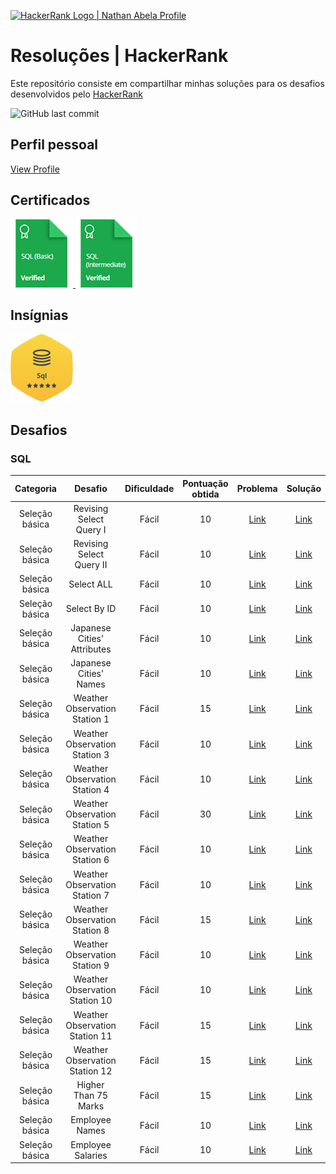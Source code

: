 <p align="left">
    <a href="https://www.hackerrank.com/diegomcs">
        <img alt="HackerRank Logo | Nathan Abela Profile" src="https://hrcdn.net/fcore/assets/brand/typemark_60x200-7435b42d20.svg" >
    </a>

# Resoluções | HackerRank

Este repositório consiste em compartilhar minhas soluções para os desafios desenvolvidos pelo <a href="https://www.hackerrank.com"> HackerRank </a>

<img alt="GitHub last commit" src="https://img.shields.io/github/last-commit/diegomcs/main?style=plastic">


## Perfil pessoal

[View Profile](https://www.hackerrank.com/diegomcs)

## Certificados

<a href="https://www.hackerrank.com/certificates/e131cfe700a6">
    <img src="Certificados/sql_basico.png" alt="SQL (Certificado - SQL básico"/>
</a>
<a href="https://www.hackerrank.com/certificates/bcf939210d0b">
    <img src="Certificados/sql_intermediario.png" alt="Certificado - SQL intermediário"/>
</a>

## Insígnias

![SQL](/Insignias/sql.png)

## Desafios

### SQL

|   Categoria    |            Desafio             | Dificuldade | Pontuação obtida |                                       Problema                                       |                                                 Solução                                                 |
| :------------: | :----------------------------: | :---------: | :--------------: | :----------------------------------------------------------------------------------: | :-----------------------------------------------------------------------------------------------------: |
| Seleção básica |    Revising Select Query I     |    Fácil    |        10        |   [Link](https://www.hackerrank.com/challenges/revising-the-select-query/problem)    |   [Link](https://www.hackerrank.com/challenges/revising-the-select-query/submissions/code/244350597)    |
| Seleção básica |    Revising Select Query II    |    Fácil    |        10        |  [Link](https://www.hackerrank.com/challenges/revising-the-select-query-2/problem)   |  [Link](https://www.hackerrank.com/challenges/revising-the-select-query-2/submissions/code/244350699)   |
| Seleção básica |           Select ALL           |    Fácil    |        10        |         [Link](https://www.hackerrank.com/challenges/select-all-sql/problem)         |         [Link](https://www.hackerrank.com/challenges/select-all-sql/submissions/code/244350814)         |
| Seleção básica |          Select By ID          |    Fácil    |        10        | [Link](https://www.hackerrank.com/challenges/select-by-id/problem?isFullScreen=true) |          [Link](https://www.hackerrank.com/challenges/select-by-id/submissions/code/244350907)          |
| Seleção básica |  Japanese Cities' Attributes   |    Fácil    |        10        |   [Link](https://www.hackerrank.com/challenges/japanese-cities-attributes/problem)   |   [Link](https://www.hackerrank.com/challenges/japanese-cities-attributes/submissions/code/244350975)   |
| Seleção básica |     Japanese Cities' Names     |    Fácil    |        10        |      [Link](https://www.hackerrank.com/challenges/japanese-cities-name/problem)      |      [Link](https://www.hackerrank.com/challenges/japanese-cities-name/submissions/code/244366035)      |
| Seleção básica | Weather Observation Station 1  |    Fácil    |        15        | [Link](https://www.hackerrank.com/challenges/weather-observation-station-1/problem)  | [Link](https://www.hackerrank.com/challenges/weather-observation-station-1/submissions/code/244366147)  |
| Seleção básica | Weather Observation Station 3  |    Fácil    |        10        | [Link](https://www.hackerrank.com/challenges/weather-observation-station-3/problem)  | [Link](https://www.hackerrank.com/challenges/weather-observation-station-3/submissions/code/244367159)  |
| Seleção básica | Weather Observation Station 4  |    Fácil    |        10        | [Link](https://www.hackerrank.com/challenges/weather-observation-station-3/problem)  | [Link](https://www.hackerrank.com/challenges/weather-observation-station-4/submissions/code/244371321)  |
| Seleção básica | Weather Observation Station 5  |    Fácil    |        30        | [Link](https://www.hackerrank.com/challenges/weather-observation-station-5/problem)  | [Link](https://www.hackerrank.com/challenges/weather-observation-station-5/submissions/code/244476513)  |
| Seleção básica | Weather Observation Station 6  |    Fácil    |        10        | [Link](https://www.hackerrank.com/challenges/weather-observation-station-6/problem)  | [Link](https://www.hackerrank.com/challenges/weather-observation-station-6/submissions/code/244483416)  |
| Seleção básica | Weather Observation Station 7  |    Fácil    |        10        | [Link](https://www.hackerrank.com/challenges/weather-observation-station-7/problem)  | [Link](https://www.hackerrank.com/challenges/weather-observation-station-7/submissions/code/244489730)  |
| Seleção básica | Weather Observation Station 8  |    Fácil    |        15        | [Link](https://www.hackerrank.com/challenges/weather-observation-station-8/problem)  | [Link](https://www.hackerrank.com/challenges/weather-observation-station-8/submissions/code/244494232)  |
| Seleção básica | Weather Observation Station 9  |    Fácil    |        10        | [Link](https://www.hackerrank.com/challenges/weather-observation-station-9/problem)  | [Link](https://www.hackerrank.com/challenges/weather-observation-station-9/submissions/code/244489158)  |
| Seleção básica | Weather Observation Station 10 |    Fácil    |        10        | [Link](https://www.hackerrank.com/challenges/weather-observation-station-10/problem) | [Link](https://www.hackerrank.com/challenges/weather-observation-station-10/submissions/code/244494799) |
| Seleção básica | Weather Observation Station 11 |    Fácil    |        15        | [Link](https://www.hackerrank.com/challenges/weather-observation-station-11/problem) | [Link](https://www.hackerrank.com/challenges/weather-observation-station-11/submissions/code/244496467) |
| Seleção básica | Weather Observation Station 12 |    Fácil    |        15        | [Link](https://www.hackerrank.com/challenges/weather-observation-station-12/problem) | [Link](https://www.hackerrank.com/challenges/weather-observation-station-12/submissions/code/244496491) |
| Seleção básica |      Higher Than 75 Marks      |    Fácil    |        15        |       [Link](https://www.hackerrank.com/challenges/more-than-75-marks/problem)       |       [Link](https://www.hackerrank.com/challenges/more-than-75-marks/submissions/code/244605269)       |
| Seleção básica |         Employee Names         |    Fácil    |        10        |       [Link](https://www.hackerrank.com/challenges/name-of-employees/problem)        |       [Link](https://www.hackerrank.com/challenges/name-of-employees/submissions/code/244507634)        |
| Seleção básica |       Employee Salaries        |    Fácil    |        10        |      [Link](https://www.hackerrank.com/challenges/salary-of-employees/problem)       |      [Link](https://www.hackerrank.com/challenges/salary-of-employees/submissions/code/244508466)       |